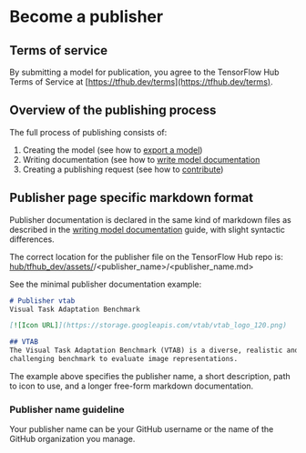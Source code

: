 <!--* freshness: { owner: 'maringeo' } *-->

# Become a publisher

## Terms of service

By submitting a model for publication, you agree to the TensorFlow Hub Terms of
Service at [https://tfhub.dev/terms](https://tfhub.dev/terms).

## Overview of the publishing process

The full process of publishing consists of:

1.  Creating the model (see how to
    [export a model](exporting_tf2_saved_model.md))
1.  Writing documentation (see how to
    [write model documentation](writing_model_documentation.md)
1.  Creating a publishing request (see how to
    [contribute](contribute_a_model.md))

## Publisher page specific markdown format

Publisher documentation is declared in the same kind of markdown files as
described in the [writing model documentation](writing_model_documentation)
guide, with slight syntactic differences.

The correct location for the publisher file on the TensorFlow Hub repo is:
[hub/tfhub_dev/assets/](https://github.com/tensorflow/hub/tree/master/tfhub_dev/assets)/<publisher_name>/<publisher_name.md>

See the minimal publisher documentation example:

```markdown
# Publisher vtab
Visual Task Adaptation Benchmark

[![Icon URL]](https://storage.googleapis.com/vtab/vtab_logo_120.png)

## VTAB
The Visual Task Adaptation Benchmark (VTAB) is a diverse, realistic and
challenging benchmark to evaluate image representations.
```

The example above specifies the publisher name, a short description, path to
icon to use, and a longer free-form markdown documentation.

### Publisher name guideline

Your publisher name can be your GitHub username or the name of the GitHub
organization you manage.
